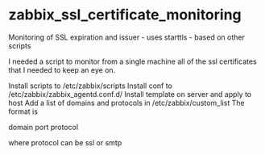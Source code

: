 # zabbix_ssl_certificate_monitoring
Monitoring of SSL expiration and issuer - uses starttls - based on other scripts

I needed a script to monitor from a single machine all of the ssl certificates that I needed to keep an eye on.

Install scripts to /etc/zabbix/scripts
Install conf to /etc/zabbix/zabbix_agentd.conf.d/
Install template on server and apply to host
Add a list of domains and protocols in /etc/zabbix/custom_list
The format is 

domain port protocol

where protocol can be ssl or smtp
